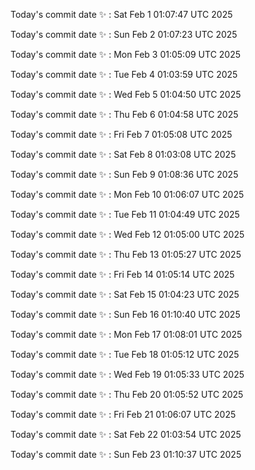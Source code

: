 Today's commit date ✨ : Sat Feb 1 01:07:47 UTC 2025 

Today's commit date ✨ : Sun Feb 2 01:07:23 UTC 2025 

Today's commit date ✨ : Mon Feb 3 01:05:09 UTC 2025 

Today's commit date ✨ : Tue Feb 4 01:03:59 UTC 2025 

Today's commit date ✨ : Wed Feb 5 01:04:50 UTC 2025 

Today's commit date ✨ : Thu Feb 6 01:04:58 UTC 2025 

Today's commit date ✨ : Fri Feb 7 01:05:08 UTC 2025 

Today's commit date ✨ : Sat Feb 8 01:03:08 UTC 2025 

Today's commit date ✨ : Sun Feb 9 01:08:36 UTC 2025 

Today's commit date ✨ : Mon Feb 10 01:06:07 UTC 2025 

Today's commit date ✨ : Tue Feb 11 01:04:49 UTC 2025 

Today's commit date ✨ : Wed Feb 12 01:05:00 UTC 2025 

Today's commit date ✨ : Thu Feb 13 01:05:27 UTC 2025 

Today's commit date ✨ : Fri Feb 14 01:05:14 UTC 2025 

Today's commit date ✨ : Sat Feb 15 01:04:23 UTC 2025 

Today's commit date ✨ : Sun Feb 16 01:10:40 UTC 2025 

Today's commit date ✨ : Mon Feb 17 01:08:01 UTC 2025 

Today's commit date ✨ : Tue Feb 18 01:05:12 UTC 2025 

Today's commit date ✨ : Wed Feb 19 01:05:33 UTC 2025 

Today's commit date ✨ : Thu Feb 20 01:05:52 UTC 2025 

Today's commit date ✨ : Fri Feb 21 01:06:07 UTC 2025 

Today's commit date ✨ : Sat Feb 22 01:03:54 UTC 2025 

Today's commit date ✨ : Sun Feb 23 01:10:37 UTC 2025 

